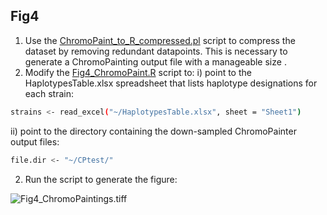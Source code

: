 ## Fig4
1. Use the [ChromoPaint_to_R_compressed.pl](/Fig4/ChromoPaint_to_R_compressed.pl) script to compress the dataset by removing redundant datapoints. This is necessary to generate a ChromoPainting output file with a manageable size . 
2. Modify the [Fig4_ChromoPaint.R](/Fig4/Fig4_ChromoPaint.R) script to:
i) point to the HaplotypesTable.xlsx spreadsheet that lists haplotype designations for each strain:
```bash
strains <- read_excel("~/HaplotypesTable.xlsx", sheet = "Sheet1")
```
ii) point to the directory containing the down-sampled ChromoPainter output files:
```bash
file.dir <- "~/CPtest/"
```
2. Run the script to generate the figure:

![Fig4_ChromoPaintings.tiff](/Fig4/Fig4_ChromoPaintings.tiff)
